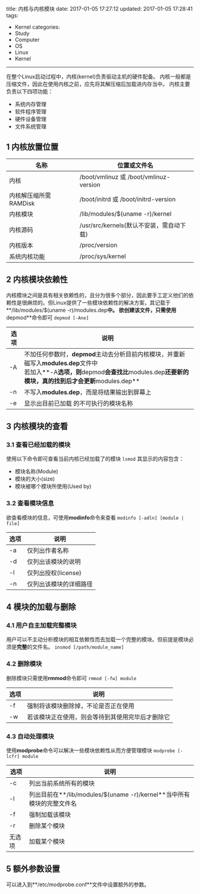 title: 内核与内核模块
date: 2017-01-05 17:27:12
updated: 2017-01-05 17:28:41
tags:
- Kernel
categories:
- Study
- Computer
- OS
- Linux
- Kernel
---
在整个Linux启动过程中，内核(kernel)负责驱动主机的硬件配备。
内核一般都是压缩文件，因此在使用内核之前，应先将其解压缩后加载进内存当中。
内核主要负责以下四项功能：

- 系统内存管理
- 软件程序管理
- 硬件设备管理
- 文件系统管理

## 1 内核放置位置
|          名称         |               位置或文件名               |
|-----------------------|------------------------------------------|
| 内核                  | /boot/vmlinuz 或 /boot/vmlinuz-version   |
| 内核解压缩所需RAMDisk | /boot/initrd 或 /boot/initrd-version     |
| 内核模块              | /lib/modules/$(uname -r)/kernel          |
| 内核源码              | /usr/src/kernels(默认不安装，需自动下载) |
| 内核版本              | /proc/version                            |
| 系统内核功能          | /proc/sys/kernel                         |

## 2 内核模块依赖性
内核模块之间是具有相关依赖性的，且分为很多个部分，因此要手工定义他们的依赖性是很麻烦的。但Linux提供了一些模块依赖性的解决方案，其记载于**/lib/modules/$(uname -r)/modules.dep**中。
欲创建该文件，只需使用**depmod**命令即可
`depmod [-Ane]`

| 选项 |                                                                                            说明                                                                                           |
|------|-------------------------------------------------------------------------------------------------------------------------------------------------------------------------------------------|
| -A   | 不加任何参数时，**depmod**主动去分析目前内核模块，并重新磁写入**modules.dep**文件中<br>若加入**-A**选项，则**depmod**会查找比**modules.dep**还要新的模块，真的找到后才会更新**modules.dep** |
| -n   | 不写入**modules.dep**，而是将结果输出到屏幕上                                                                                                                                             |
| -e   | 显示出目前已加载                                                      的不可执行的模块名称                                                                                                |

## 3 内核模块的查看
### 3.1 查看已经加载的模块
使用以下命令即可查看当前内核已经加载了的模块
`lsmod`
其显示的内容包含：

- 模块名称(Module) 
- 模块的大小(size)
- 模块被哪个模块所使用(Used by)

### 3.2 查看模块信息
欲查看模块的信息，可使用**modinfo**命令来查看
`modinfo [-adln] [module | file]`

| 选项 |          说明          |
|------|------------------------|
| -a   | 仅列出作者名称         |
| -d   | 仅列出该模块的说明     |
| -l   | 仅列出授权(license)    |
| -n   | 仅列出该模块的详细路径 |

## 4 模块的加载与删除
### 4.1 用户自主加载完整模块
用户可以不主动分析模块的相互依赖性而去加载一个完整的模块。但前提是模块必须是**完整**的文件名。
`insmod [/path/module_name]`

### 4.2 删除模块
删除模块只需使用**rmmod**命令即可
`rmmod [-fw] module`

| 选项 |                       说明                       |
|------|--------------------------------------------------|
| -f   | 强制将该模块删除掉，不论是否正在使用             |
| -w   | 若该模块正在使用，则会等待到其使用完毕后才删除它 |

### 4.3 自动处理模块
使用**modprobe**命令可以解决一些模块依赖性从而方便管理模块
`modprobe [-lcfr] module`

|  选项  |                                  说明                                 |
|--------|-----------------------------------------------------------------------|
| -c     | 列出当前系统所有的模块                                                |
| -l     | 列出目前在**/lib/modules/$(uname -r)/kernel**当中所有模块的完整文件名 |
| -f     | 强制加载该模块                                                        |
| -r     | 删除某个模块                                                          |
| 无选项 | 加载某个模块                                                                      |

## 5 额外参数设置
可以进入到**/etc/modprobe.conf**文件中设置额外的参数。